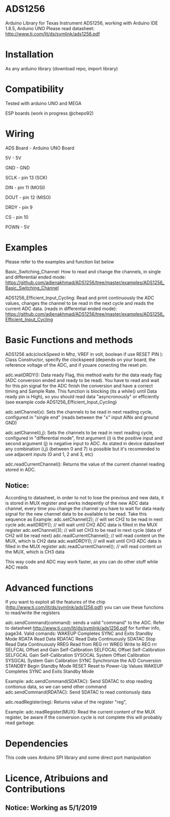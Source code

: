 # ADS1256
Arduino Library for Texas Instrument ADS1256, working with Arduino IDE 1.8.5, Arduino UNO 
Please read datasheet: 
http://www.ti.com/lit/ds/symlink/ads1256.pdf

# Installation
As any arduino library (download repo, import library)

# Compatibility 
Tested with arduino UNO and MEGA

ESP boards (work in progress @chepo92) 

# Wiring
ADS Board   -     Arduino UNO Board

5V          -     5V

GND         -     GND

SCLK        -     pin 13 (SCK)

DIN         -     pin 11 (MOSI)

DOUT        -     pin 12 (MISO)

DRDY        -     pin 9

CS          -     pin 10

POWN       -      5V


# Examples

Please refer to the examples and function list below

Basic_Switching_Channel: How to read and change the channels, in single and differential ended mode: 
https://github.com/adienakhmad/ADS1256/tree/master/examples/ADS1256_Basic_Switching_Channel

ADS1256_Efficient_Input_Cycling: Read and print continuously the ADC values, changes the channel to be read in the next cycle and reads the current ADC data. (reads in differential ended mode): 
https://github.com/adienakhmad/ADS1256/tree/master/examples/ADS1256_Efficient_Input_Cycling

# Basic Functions and methods

ADS1256 adc(clockSpeed in Mhz, VREF in volt, boolean if use RESET PIN ): Class Constructor, specify the clockspeed (depends on your board, the reference voltage of the ADC, and if youare conecting the reset pin. 

adc.waitDRDY(): Data ready Flag, this method waits for the data ready flag (ADC conversion ended and ready to be read). You have to read and wait for this pin signal for the ADC finish the conversion and have a correct timing and Sample Rate. This function is blocking (its a while() until Data ready pin is High), so you should read data "asyncronously" or efficiently (see example code ADS1256_Efficient_Input_Cycling)

adc.setChannel(x): Sets the channels to be read in next reading cycle, configured in "single end" (reads between the "x" input AINx and ground GND)
  
adc.setChannel(i,j): Sets the channels to be read in next reading cycle, configured in "differential mode", first argument (i) is the positive input and second argument (j) is negative input to ADC. As stated in device datasheet any combination (i,j) (between 0 and 7) is possible but it's recomended to use adjacent inputs (0 and 1, 2 and 3, etc) 

adc.readCurrentChannel(): Returns the value of the current channel reading stored in ADC. 

## Notice: 
According to datasheet, in order to not to lose the previous and new data, it is stored in MUX register and works indepently of the new ADC data channel, every time you change the channel you have to wait for data ready signal for the new channel data to be available to be read. 
Take this sequence as Example: 
adc.setChannel(2); // will set CH2 to be read in next cycle
adc.waitDRDY(); // will wait until CH2 ADC data is filled in the MUX register
adc.setChannel(3); // will set CH3 to be read in next cycle (data of CH2 will be read next)
adc.readCurrentChannel(); // will read content un the MUX, which is CH2 data 
adc.waitDRDY(); // will wait until CH3 ADC data is filled in the MUX register
adc.readCurrentChannel(); // will read content un the MUX, which is CH3 data

This way code and ADC may work faster, as you can do other stuff while ADC reads

# Advanced functions

If you want to exploit all the features of the chip (http://www.ti.com/lit/ds/symlink/ads1256.pdf) you can use these functions to read/write the registers 

adc.sendCommand(command): sends a valid "command" to the ADC. Refer to datasheet http://www.ti.com/lit/ds/symlink/ads1256.pdf for further info, page34. Valid comands: 
WAKEUP Completes SYNC and Exits Standby Mode
RDATA Read Data
RDATAC Read Data Continuously
SDATAC Stop Read Data Continuously
RREG Read from REG rrr
WREG Write to REG rrr
SELFCAL Offset and Gain Self-Calibration
SELFOCAL Offset Self-Calibration
SELFGCAL Gain Self-Calibration
SYSOCAL System Offset Calibration
SYSGCAL System Gain Calibration
SYNC Synchronize the A/D Conversion
STANDBY Begin Standby Mode
RESET Reset to Power-Up Values
WAKEUP Completes SYNC and Exits Standby Mode

Example: 
adc.sendCommand(SDATAC): Send SDATAC to stop reading contionus data, so we can send other command
adc.sendCommand(RDATAC): Send SDATAC to read contionusly data

adc.readRegister(reg): Returns value of the register "reg", 

Example: adc.readRegister(MUX): Read the current content of the MUX register, be aware if the conversion cycle is not complete this will probably read garbage. 



# Dependencies

This code uses Arduino SPI library and some direct port manipulation

# Licence, Atribuions and Contributions



## Notice: Working as 5/1/2019

